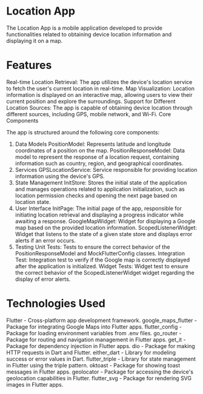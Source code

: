 # Location App

The Location App is a mobile application developed to provide functionalities related to obtaining device location information and displaying it on a map.

# Features

Real-time Location Retrieval: The app utilizes the device's location service to fetch the user's current location in real-time.
Map Visualization: Location information is displayed on an interactive map, allowing users to view their current position and explore the surroundings.
Support for Different Location Sources: The app is capable of obtaining device location through different sources, including GPS, mobile network, and Wi-Fi.
Core Components

The app is structured around the following core components:

1. Data Models
   PositionModel: Represents latitude and longitude coordinates of a position on the map.
   PositionResponseModel: Data model to represent the response of a location request, containing information such as country, region, and geographical coordinates.
2. Services
   GPSLocationService: Service responsible for providing location information using the device's GPS.
3. State Management
   InitStore: Stores the initial state of the application and manages operations related to application initialization, such as location permission checks and opening the next page based on location state.
4. User Interface
   InitPage: The initial page of the app, responsible for initiating location retrieval and displaying a progress indicator while awaiting a response.
   GoogleMapWidget: Widget for displaying a Google map based on the provided location information.
   ScopedListenerWidget: Widget that listens to the state of a given state store and displays error alerts if an error occurs.
5. Testing
   Unit Tests: Tests to ensure the correct behavior of the PositionResponseModel and MockFlutterConfig classes.
   Integration Test: Integration test to verify if the Google map is correctly displayed after the application is initialized.
   Widget Tests: Widget test to ensure the correct behavior of the ScopedListenerWidget widget regarding the display of error alerts.

# Technologies Used

Flutter - Cross-platform app development framework.
google_maps_flutter - Package for integrating Google Maps into Flutter apps.
flutter_config - Package for loading environment variables from .env files.
go_router - Package for routing and navigation management in Flutter apps.
get_it - Package for dependency injection in Flutter apps.
dio - Package for making HTTP requests in Dart and Flutter.
either_dart - Library for modeling success or error values in Dart.
flutter_triple - Library for state management in Flutter using the triple pattern.
oktoast - Package for showing toast messages in Flutter apps.
geolocator - Package for accessing the device's geolocation capabilities in Flutter.
flutter_svg - Package for rendering SVG images in Flutter apps.
